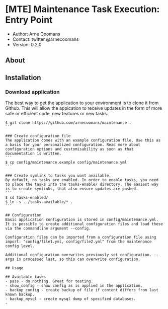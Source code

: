 # [MTE] Maintenance Task Execution: Entry Point
- Author: Arne Coomans
- Contact: twitter @arnecoomans
- Version: 0.2.0

## About

## Installation
### Download application
The best way to get the application to your environment is to clone it from Github. This will allow the appication to receive updates in the form of more safe or efficiënt code, new features or new tasks.
````
$ git clone https://github.com/arnecoomans/maintenance . 
```

### Create configuration file
The application comes with an example configuration file. Use this as a basis for your personalized configuration. Read more about configuration options and customisability as soon as that documentation is written.
```
$ cp config/maintenance.example config/maintenance.yml
```

### Create symlink to tasks you want available.
By default, no tasks are enabled. In order to enable tasks, you need to place the tasks into the tasks-enable/ directory. The easiest way is to create symlinks, that also ensure updates are pushed.
```
$ cd tasks-enabled/
$ ln -s ../tasks-available/* .
```

## Configuration
Basic application configuration is stored in config/maintenance.yml. It is possible to create additional configuration files and load these via the commandline argument --config.

Configuration files can be imported from a configuration file using import: "config/file1.yml, config/file2.yml" from the maintenance config level.

Additional configuration overwrites previously set configuration. --args is processed last, so this can overwrite configuration.

## Usage

## Available tasks
- pass - do nothing. Great for testing.
- show_config - show config as is applied in the application.
- backup_config - create backup of file if content differs from last known backup.
- backup_mysql - create mysql dump of specified databases.
- 
